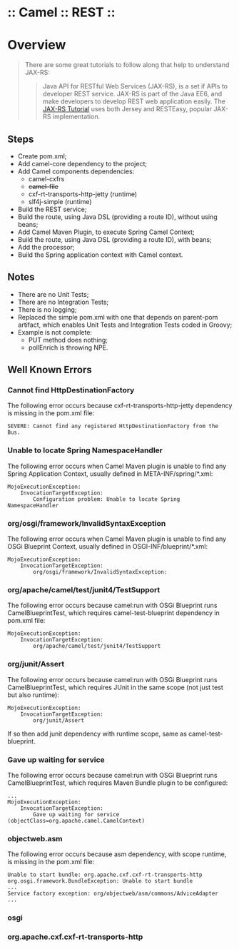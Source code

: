 ﻿:: Camel :: REST ::
===================

# Overview

> There are some great tutorials to follow along that help to understand JAX-RS:
>> Java API for RESTful Web Services (JAX-RS), is a set if APIs to developer REST service. JAX-RS is part of the Java EE6, and make developers to develop REST web application easily. The [JAX-RS Tutorial](http://www.mkyong.com/tutorials/jax-rs-tutorials/) uses both Jersey and RESTEasy, popular JAX-RS implementation.

## Steps

- Create pom.xml;
- Add camel-core dependency to the project;
- Add Camel components dependencies:
    - camel-cxfrs
    - ~~camel-file~~
    - cxf-rt-transports-http-jetty (runtime)
    - slf4j-simple (runtime)
- Build the REST service;
- Build the route, using Java DSL (providing a route ID), without using beans;
- Add Camel Maven Plugin, to execute Spring Camel Context;
- Build the route, using Java DSL (providing a route ID), with beans;
- Add the processor;
- Build the Spring application context with Camel context.

## Notes

- There are no Unit Tests;
- There are no Integration Tests;
- There is no logging;
- Replaced the simple pom.xml with one that depends on parent-pom artifact, which enables Unit Tests and Integration Tests coded in Groovy;
- Example is not complete:
    - PUT method does nothing;
    - pollEnrich is throwing NPE.

## Well Known Errors

### Cannot find HttpDestinationFactory

The following error occurs because cxf-rt-transports-http-jetty dependency is missing in the pom.xml file:

```
SEVERE: Cannot find any registered HttpDestinationFactory from the Bus.
```

### Unable to locate Spring NamespaceHandler

The following error occurs when Camel Maven plugin is unable to find any Spring Application Context, usually defined in META-INF/spring/*.xml:

```
MojoExecutionException:
    InvocationTargetException:
        Configuration problem: Unable to locate Spring NamespaceHandler
```

### org/osgi/framework/InvalidSyntaxException

The following error occurs when Camel Maven plugin is unable to find any OSGi Blueprint Context, usually defined in OSGI-INF/blueprint/*.xml:

```
MojoExecutionException:
    InvocationTargetException:
        org/osgi/framework/InvalidSyntaxException:
```

### org/apache/camel/test/junit4/TestSupport

The following error occurs because camel:run with OSGi Blueprint runs CamelBlueprintTest, which requires camel-test-blueprint dependency in pom.xml file:

```
MojoExecutionException:
    InvocationTargetException:
        org/apache/camel/test/junit4/TestSupport
```

### org/junit/Assert

The following error occurs because camel:run with OSGi Blueprint runs CamelBlueprintTest, which requires JUnit in the same scope (not just test but also runtime):

```
MojoExecutionException:
    InvocationTargetException:
        org/junit/Assert
```

If so then add junit dependency with runtime scope, same as camel-test-blueprint.

### Gave up waiting for service

The following error occurs because camel:run with OSGi Blueprint runs CamelBlueprintTest, which requires Maven Bundle plugin to be configured:

```
...
MojoExecutionException:
    InvocationTargetException:
        Gave up waiting for service (objectClass=org.apache.camel.CamelContext)
```

### objectweb.asm

The following error occurs because asm dependency, with scope runtime, is missing in the pom.xml file:

```
Unable to start bundle: org.apache.cxf.cxf-rt-transports-http
org.osgi.framework.BundleException: Unable to start bundle
...
Service factory exception: org/objectweb/asm/commons/AdviceAdapter
...
```

### osgi

### org.apache.cxf.cxf-rt-transports-http